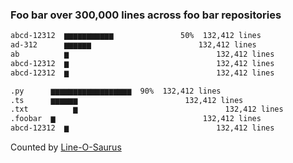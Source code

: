 

### Foo bar over 300,000 lines across foo bar repositories

```txt
abcd-12312  ▆▆▆▆▆▆▆▆▆▆▆               50%  132,412 lines
ad-312      ▆▆▆▆▆▆                        132,412 lines
ab          ▆                                 132,412 lines
abcd-12312  ▆                                 132,412 lines
abcd-12312  ▆                                 132,412 lines

.py      ▆▆▆▆▆▆▆▆▆▆▆▆▆▆▆▆▆▆  90%  132,412 lines
.ts      ▆▆▆▆▆▆                        132,412 lines
.txt          ▆                                 132,412 lines
.foobar  ▆                                 132,412 lines
abcd-12312  ▆                                 132,412 lines
```

Counted by [Line-O-Saurus](foo)